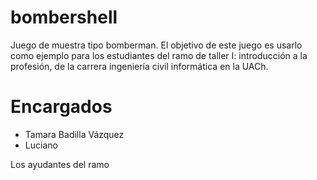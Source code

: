 # bombershell

Juego de muestra tipo bomberman. El objetivo de este juego es usarlo como ejemplo para los estudiantes del ramo de taller I: introducción a la profesión, de la carrera ingeniería civil informática en la UACh. 

# Encargados

- Tamara Badilla Vázquez 
- Luciano

Los ayudantes del ramo
